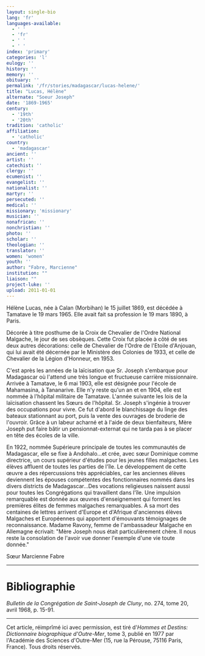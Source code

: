 ```yaml
---
layout: single-bio
lang: 'fr'
languages-available:
  - ' '
  - 'fr'
  - ' '
  - ' '
index: 'primary'
categories: 'l'
eulogy: ''
history: ''
memory: ''
obituary: ''
permalink: '/fr/stories/madagascar/lucas-helene/'
title: "Lucas, Hélène"
alternate: "Soeur Joseph"
date: '1869-1965'
century:
  - '19th'
  - '20th'
tradition: 'catholic'
affiliation:
  - 'catholic'
country:
  - 'madagascar'
ancient: ''
artist: ''
catechist: ''
clergy: ''
ecumenist: ''
evangelist: ''
nationalist: ''
martyr: ''
persecuted: ''
medical: ''
missionary: 'missionary'
musician: ''
nonafrican: ''
nonchristian: ''
photo: ''
scholar: ''
theologian: ''
translator: ''
women: 'women'
youth: ''
author: "Fabre, Marcienne"
institution: ""
liaison: ""
project-luke: ''
upload: 2011-01-01
---
```




Hélène Lucas, née à Calan (Morbihan) le 15 juillet 1869, est décédée à Tamatave le 19 mars 1965. Elle avait fait sa profession le 19 mars 1890, à Paris.

Décorée à titre posthume de la Croix de Chevalier de l'Ordre National Malgache, le jour de ses obsèques. Cette Croix fut placée à côté de ses deux autres décorations: celle de Chevalier de l'Ordre de l'Etoile d'Anjouan, qui lui avait été décernée par le Ministère des Colonies de 1933, et celle de Chevalier de la Légion d'Honneur, en 1953.

C'est après les années de la laïcisation que Sr. Joseph s'embarque pour Madagascar où l'attend une très longue et fructueuse carrière missionnaire. Arrivée à Tamatave, le 6 mai 1903, elle est désignée pour l'école de Mahamasina, à Tananarive. Elle n'y reste qu'un an et en 1904, elle est nommée à l'hôpital militaire de Tamatave. L'année suivante les lois de la laïcisation chassent les Sœurs de l'hôpital. Sr. Joseph s'ingénie à trouver des occupations pour vivre. Ce fut d'abord le blanchissage du linge des bateaux stationnant au port, puis la vente des ouvrages de broderie de l'ouvroir. Grâce à un labeur acharné et à l'aide de deux bienfaiteurs, Mère Joseph put faire bâtir un pensionnat-externat qui ne tarda pas à se placer en tête des écoles de la ville.

En 1922, nommée Supérieure principale de toutes les communautés de Madagascar, elle se fixe à Andohalo…et crée, avec sœur Dominique comme directrice, un cours supérieur d'études pour les jeunes filles malgaches. Les élèves affluent de toutes les parties de l'île. Le développement de cette œuvre a des répercussions très appréciables, car les anciennes élèves deviennent les épouses compétentes des fonctionnaires nommés dans les divers districts de Madagascar…Des vocations religieuses naissent aussi pour toutes les Congrégations qui travaillent dans l'île. Une impulsion remarquable est donnée aux œuvres d'enseignement qui forment les premières élites de femmes malgaches remarquables. A sa mort des centaines de lettres arrivent d'Europe et d'Afrique d'anciennes élèves Malgaches et Européennes qui apportent d'émouvants témoignages de reconnaissance. Madame Ravony, femme de l'ambassadeur Malgache en Allemagne écrivait: "Mère Joseph nous était particulièrement chère. Il nous reste la consolation de l'avoir vue donner l'exemple d'une vie toute donnée."

Sœur Marcienne Fabre

---

# Bibliographie

*Bulletin de la Congrégation de Saint-Joseph de Cluny*, no. 274, tome 20, avril 1968, p. 15-91.

---

Cet article, réimprîmé ici avec permission, est tiré d'*Hommes et Destins: Dictionnaire biographique d'Outre-Mer*, tome 3, publié en 1977 par l'Académie des Sciences d'Outre-Mer (15, rue la Pérouse, 75116 Paris, France). Tous droits réservés.
